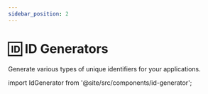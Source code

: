 ```yaml
---
sidebar_position: 2
---
```


# 🆔 ID Generators

Generate various types of unique identifiers for your applications.

import IdGenerator from '@site/src/components/id-generator';

<IdGenerator />
